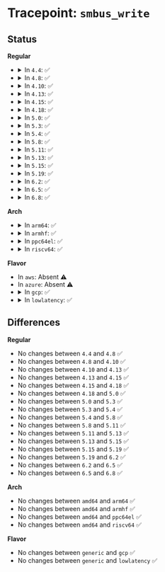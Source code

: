 # Tracepoint: <code>smbus_write</code>

## Status
<b>Regular</b>
<ul>
<li>
<details>
<summary>In <code>4.4</code>: ✅</summary>

Event:

```c
struct trace_event_raw_smbus_write {
    struct trace_entry ent;
    int adapter_nr;
    __u16 addr;
    __u16 flags;
    __u8 command;
    __u8 len;
    __u32 protocol;
    __u8 buf[34];
    char __data[0];
};
```
Function:

```c
void trace_event_raw_event_smbus_write(void *__data, const struct i2c_adapter *adap, u16 addr, short unsigned int flags, char read_write, u8 command, int protocol, const union i2c_smbus_data *data);
```
</details>
</li>
<li>
<details>
<summary>In <code>4.8</code>: ✅</summary>

Event:

```c
struct trace_event_raw_smbus_write {
    struct trace_entry ent;
    int adapter_nr;
    __u16 addr;
    __u16 flags;
    __u8 command;
    __u8 len;
    __u32 protocol;
    __u8 buf[34];
    char __data[0];
};
```
Function:

```c
void trace_event_raw_event_smbus_write(void *__data, const struct i2c_adapter *adap, u16 addr, short unsigned int flags, char read_write, u8 command, int protocol, const union i2c_smbus_data *data);
```
</details>
</li>
<li>
<details>
<summary>In <code>4.10</code>: ✅</summary>

Event:

```c
struct trace_event_raw_smbus_write {
    struct trace_entry ent;
    int adapter_nr;
    __u16 addr;
    __u16 flags;
    __u8 command;
    __u8 len;
    __u32 protocol;
    __u8 buf[34];
    char __data[0];
};
```
Function:

```c
void trace_event_raw_event_smbus_write(void *__data, const struct i2c_adapter *adap, u16 addr, short unsigned int flags, char read_write, u8 command, int protocol, const union i2c_smbus_data *data);
```
</details>
</li>
<li>
<details>
<summary>In <code>4.13</code>: ✅</summary>

Event:

```c
struct trace_event_raw_smbus_write {
    struct trace_entry ent;
    int adapter_nr;
    __u16 addr;
    __u16 flags;
    __u8 command;
    __u8 len;
    __u32 protocol;
    __u8 buf[34];
    char __data[0];
};
```
Function:

```c
void trace_event_raw_event_smbus_write(void *__data, const struct i2c_adapter *adap, u16 addr, short unsigned int flags, char read_write, u8 command, int protocol, const union i2c_smbus_data *data);
```
</details>
</li>
<li>
<details>
<summary>In <code>4.15</code>: ✅</summary>

Event:

```c
struct trace_event_raw_smbus_write {
    struct trace_entry ent;
    int adapter_nr;
    __u16 addr;
    __u16 flags;
    __u8 command;
    __u8 len;
    __u32 protocol;
    __u8 buf[34];
    char __data[0];
};
```
Function:

```c
void trace_event_raw_event_smbus_write(void *__data, const struct i2c_adapter *adap, u16 addr, short unsigned int flags, char read_write, u8 command, int protocol, const union i2c_smbus_data *data);
```
</details>
</li>
<li>
<details>
<summary>In <code>4.18</code>: ✅</summary>

Event:

```c
struct trace_event_raw_smbus_write {
    struct trace_entry ent;
    int adapter_nr;
    __u16 addr;
    __u16 flags;
    __u8 command;
    __u8 len;
    __u32 protocol;
    __u8 buf[34];
    char __data[0];
};
```
Function:

```c
void trace_event_raw_event_smbus_write(void *__data, const struct i2c_adapter *adap, u16 addr, short unsigned int flags, char read_write, u8 command, int protocol, const union i2c_smbus_data *data);
```
</details>
</li>
<li>
<details>
<summary>In <code>5.0</code>: ✅</summary>

Event:

```c
struct trace_event_raw_smbus_write {
    struct trace_entry ent;
    int adapter_nr;
    __u16 addr;
    __u16 flags;
    __u8 command;
    __u8 len;
    __u32 protocol;
    __u8 buf[34];
    char __data[0];
};
```
Function:

```c
void trace_event_raw_event_smbus_write(void *__data, const struct i2c_adapter *adap, u16 addr, short unsigned int flags, char read_write, u8 command, int protocol, const union i2c_smbus_data *data);
```
</details>
</li>
<li>
<details>
<summary>In <code>5.3</code>: ✅</summary>

Event:

```c
struct trace_event_raw_smbus_write {
    struct trace_entry ent;
    int adapter_nr;
    __u16 addr;
    __u16 flags;
    __u8 command;
    __u8 len;
    __u32 protocol;
    __u8 buf[34];
    char __data[0];
};
```
Function:

```c
void trace_event_raw_event_smbus_write(void *__data, const struct i2c_adapter *adap, u16 addr, short unsigned int flags, char read_write, u8 command, int protocol, const union i2c_smbus_data *data);
```
</details>
</li>
<li>
<details>
<summary>In <code>5.4</code>: ✅</summary>

Event:

```c
struct trace_event_raw_smbus_write {
    struct trace_entry ent;
    int adapter_nr;
    __u16 addr;
    __u16 flags;
    __u8 command;
    __u8 len;
    __u32 protocol;
    __u8 buf[34];
    char __data[0];
};
```
Function:

```c
void trace_event_raw_event_smbus_write(void *__data, const struct i2c_adapter *adap, u16 addr, short unsigned int flags, char read_write, u8 command, int protocol, const union i2c_smbus_data *data);
```
</details>
</li>
<li>
<details>
<summary>In <code>5.8</code>: ✅</summary>

Event:

```c
struct trace_event_raw_smbus_write {
    struct trace_entry ent;
    int adapter_nr;
    __u16 addr;
    __u16 flags;
    __u8 command;
    __u8 len;
    __u32 protocol;
    __u8 buf[34];
    char __data[0];
};
```
Function:

```c
void trace_event_raw_event_smbus_write(void *__data, const struct i2c_adapter *adap, u16 addr, short unsigned int flags, char read_write, u8 command, int protocol, const union i2c_smbus_data *data);
```
</details>
</li>
<li>
<details>
<summary>In <code>5.11</code>: ✅</summary>

Event:

```c
struct trace_event_raw_smbus_write {
    struct trace_entry ent;
    int adapter_nr;
    __u16 addr;
    __u16 flags;
    __u8 command;
    __u8 len;
    __u32 protocol;
    __u8 buf[34];
    char __data[0];
};
```
Function:

```c
void trace_event_raw_event_smbus_write(void *__data, const struct i2c_adapter *adap, u16 addr, short unsigned int flags, char read_write, u8 command, int protocol, const union i2c_smbus_data *data);
```
</details>
</li>
<li>
<details>
<summary>In <code>5.13</code>: ✅</summary>

Event:

```c
struct trace_event_raw_smbus_write {
    struct trace_entry ent;
    int adapter_nr;
    __u16 addr;
    __u16 flags;
    __u8 command;
    __u8 len;
    __u32 protocol;
    __u8 buf[34];
    char __data[0];
};
```
Function:

```c
void trace_event_raw_event_smbus_write(void *__data, const struct i2c_adapter *adap, u16 addr, short unsigned int flags, char read_write, u8 command, int protocol, const union i2c_smbus_data *data);
```
</details>
</li>
<li>
<details>
<summary>In <code>5.15</code>: ✅</summary>

Event:

```c
struct trace_event_raw_smbus_write {
    struct trace_entry ent;
    int adapter_nr;
    __u16 addr;
    __u16 flags;
    __u8 command;
    __u8 len;
    __u32 protocol;
    __u8 buf[34];
    char __data[0];
};
```
Function:

```c
void trace_event_raw_event_smbus_write(void *__data, const struct i2c_adapter *adap, u16 addr, short unsigned int flags, char read_write, u8 command, int protocol, const union i2c_smbus_data *data);
```
</details>
</li>
<li>
<details>
<summary>In <code>5.19</code>: ✅</summary>

Event:

```c
struct trace_event_raw_smbus_write {
    struct trace_entry ent;
    int adapter_nr;
    __u16 addr;
    __u16 flags;
    __u8 command;
    __u8 len;
    __u32 protocol;
    __u8 buf[34];
    char __data[0];
};
```
Function:

```c
void trace_event_raw_event_smbus_write(void *__data, const struct i2c_adapter *adap, u16 addr, short unsigned int flags, char read_write, u8 command, int protocol, const union i2c_smbus_data *data);
```
</details>
</li>
<li>
<details>
<summary>In <code>6.2</code>: ✅</summary>

Event:

```c
struct trace_event_raw_smbus_write {
    struct trace_entry ent;
    int adapter_nr;
    __u16 addr;
    __u16 flags;
    __u8 command;
    __u8 len;
    __u32 protocol;
    __u8 buf[34];
    char __data[0];
};
```
Function:

```c
void trace_event_raw_event_smbus_write(void *__data, const struct i2c_adapter *adap, u16 addr, short unsigned int flags, char read_write, u8 command, int protocol, const union i2c_smbus_data *data);
```
</details>
</li>
<li>
<details>
<summary>In <code>6.5</code>: ✅</summary>

Event:

```c
struct trace_event_raw_smbus_write {
    struct trace_entry ent;
    int adapter_nr;
    __u16 addr;
    __u16 flags;
    __u8 command;
    __u8 len;
    __u32 protocol;
    __u8 buf[34];
    char __data[0];
};
```
Function:

```c
void trace_event_raw_event_smbus_write(void *__data, const struct i2c_adapter *adap, u16 addr, short unsigned int flags, char read_write, u8 command, int protocol, const union i2c_smbus_data *data);
```
</details>
</li>
<li>
<details>
<summary>In <code>6.8</code>: ✅</summary>

Event:

```c
struct trace_event_raw_smbus_write {
    struct trace_entry ent;
    int adapter_nr;
    __u16 addr;
    __u16 flags;
    __u8 command;
    __u8 len;
    __u32 protocol;
    __u8 buf[34];
    char __data[0];
};
```
Function:

```c
void trace_event_raw_event_smbus_write(void *__data, const struct i2c_adapter *adap, u16 addr, short unsigned int flags, char read_write, u8 command, int protocol, const union i2c_smbus_data *data);
```
</details>
</li>
</ul>
<b>Arch</b>
<ul>
<li>
<details>
<summary>In <code>arm64</code>: ✅</summary>

Event:

```c
struct trace_event_raw_smbus_write {
    struct trace_entry ent;
    int adapter_nr;
    __u16 addr;
    __u16 flags;
    __u8 command;
    __u8 len;
    __u32 protocol;
    __u8 buf[34];
    char __data[0];
};
```
Function:

```c
void trace_event_raw_event_smbus_write(void *__data, const struct i2c_adapter *adap, u16 addr, short unsigned int flags, char read_write, u8 command, int protocol, const union i2c_smbus_data *data);
```
</details>
</li>
<li>
<details>
<summary>In <code>armhf</code>: ✅</summary>

Event:

```c
struct trace_event_raw_smbus_write {
    struct trace_entry ent;
    int adapter_nr;
    __u16 addr;
    __u16 flags;
    __u8 command;
    __u8 len;
    __u32 protocol;
    __u8 buf[34];
    char __data[0];
};
```
Function:

```c
void trace_event_raw_event_smbus_write(void *__data, const struct i2c_adapter *adap, u16 addr, short unsigned int flags, char read_write, u8 command, int protocol, const union i2c_smbus_data *data);
```
</details>
</li>
<li>
<details>
<summary>In <code>ppc64el</code>: ✅</summary>

Event:

```c
struct trace_event_raw_smbus_write {
    struct trace_entry ent;
    int adapter_nr;
    __u16 addr;
    __u16 flags;
    __u8 command;
    __u8 len;
    __u32 protocol;
    __u8 buf[34];
    char __data[0];
};
```
Function:

```c
void trace_event_raw_event_smbus_write(void *__data, const struct i2c_adapter *adap, u16 addr, short unsigned int flags, char read_write, u8 command, int protocol, const union i2c_smbus_data *data);
```
</details>
</li>
<li>
<details>
<summary>In <code>riscv64</code>: ✅</summary>

Event:

```c
struct trace_event_raw_smbus_write {
    struct trace_entry ent;
    int adapter_nr;
    __u16 addr;
    __u16 flags;
    __u8 command;
    __u8 len;
    __u32 protocol;
    __u8 buf[34];
    char __data[0];
};
```
Function:

```c
void trace_event_raw_event_smbus_write(void *__data, const struct i2c_adapter *adap, u16 addr, short unsigned int flags, char read_write, u8 command, int protocol, const union i2c_smbus_data *data);
```
</details>
</li>
</ul>
<b>Flavor</b>
<ul>
<li>
In <code>aws</code>: Absent ⚠️
</li>
<li>
In <code>azure</code>: Absent ⚠️
</li>
<li>
<details>
<summary>In <code>gcp</code>: ✅</summary>

Event:

```c
struct trace_event_raw_smbus_write {
    struct trace_entry ent;
    int adapter_nr;
    __u16 addr;
    __u16 flags;
    __u8 command;
    __u8 len;
    __u32 protocol;
    __u8 buf[34];
    char __data[0];
};
```
Function:

```c
void trace_event_raw_event_smbus_write(void *__data, const struct i2c_adapter *adap, u16 addr, short unsigned int flags, char read_write, u8 command, int protocol, const union i2c_smbus_data *data);
```
</details>
</li>
<li>
<details>
<summary>In <code>lowlatency</code>: ✅</summary>

Event:

```c
struct trace_event_raw_smbus_write {
    struct trace_entry ent;
    int adapter_nr;
    __u16 addr;
    __u16 flags;
    __u8 command;
    __u8 len;
    __u32 protocol;
    __u8 buf[34];
    char __data[0];
};
```
Function:

```c
void trace_event_raw_event_smbus_write(void *__data, const struct i2c_adapter *adap, u16 addr, short unsigned int flags, char read_write, u8 command, int protocol, const union i2c_smbus_data *data);
```
</details>
</li>
</ul>

## Differences
<b>Regular</b>
<ul>
<li>
No changes between <code>4.4</code> and <code>4.8</code> ✅
</li>
<li>
No changes between <code>4.8</code> and <code>4.10</code> ✅
</li>
<li>
No changes between <code>4.10</code> and <code>4.13</code> ✅
</li>
<li>
No changes between <code>4.13</code> and <code>4.15</code> ✅
</li>
<li>
No changes between <code>4.15</code> and <code>4.18</code> ✅
</li>
<li>
No changes between <code>4.18</code> and <code>5.0</code> ✅
</li>
<li>
No changes between <code>5.0</code> and <code>5.3</code> ✅
</li>
<li>
No changes between <code>5.3</code> and <code>5.4</code> ✅
</li>
<li>
No changes between <code>5.4</code> and <code>5.8</code> ✅
</li>
<li>
No changes between <code>5.8</code> and <code>5.11</code> ✅
</li>
<li>
No changes between <code>5.11</code> and <code>5.13</code> ✅
</li>
<li>
No changes between <code>5.13</code> and <code>5.15</code> ✅
</li>
<li>
No changes between <code>5.15</code> and <code>5.19</code> ✅
</li>
<li>
No changes between <code>5.19</code> and <code>6.2</code> ✅
</li>
<li>
No changes between <code>6.2</code> and <code>6.5</code> ✅
</li>
<li>
No changes between <code>6.5</code> and <code>6.8</code> ✅
</li>
</ul>
<b>Arch</b>
<ul>
<li>
No changes between <code>amd64</code> and <code>arm64</code> ✅
</li>
<li>
No changes between <code>amd64</code> and <code>armhf</code> ✅
</li>
<li>
No changes between <code>amd64</code> and <code>ppc64el</code> ✅
</li>
<li>
No changes between <code>amd64</code> and <code>riscv64</code> ✅
</li>
</ul>
<b>Flavor</b>
<ul>
<li>
No changes between <code>generic</code> and <code>gcp</code> ✅
</li>
<li>
No changes between <code>generic</code> and <code>lowlatency</code> ✅
</li>
</ul>
